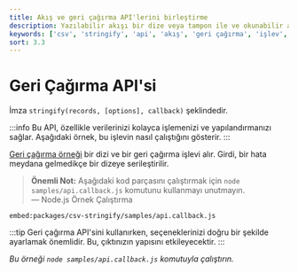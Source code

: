 ```yaml
---
title: Akış ve geri çağırma API'lerini birleştirme
description: Yazılabilir akışı bir dize veya tampon ile ve okunabilir akışı bir geri çağırma işlevi ile değiştirin. Bu içerik, geri çağırma API'sinin nasıl kullanılacağını ve örneklerini sunmaktadır.
keywords: ['csv', 'stringify', 'api', 'akış', 'geri çağırma', 'işlev', 'mixin']
sort: 3.3
---
```


# Geri Çağırma API'si

İmza `stringify(records, [options], callback)` şeklindedir.

:::info
Bu API, özellikle verilerinizi kolayca işlemenizi ve yapılandırmanızı sağlar. Aşağıdaki örnek, bu işlevin nasıl çalıştığını gösterir.
:::

[Geri çağırma örneği](https://github.com/adaltas/node-csv/blob/master/packages/csv-stringify/samples/api.callback.js) bir dizi ve bir geri çağırma işlevi alır. Girdi, bir hata meydana gelmedikçe bir dizeye serileştirilir.

> **Önemli Not:** Aşağıdaki kod parçasını çalıştırmak için `node samples/api.callback.js` komutunu kullanmayı unutmayın.  
> — Node.js Örnek Çalıştırma

`embed:packages/csv-stringify/samples/api.callback.js`

:::tip
Geri çağırma API'sini kullanırken, seçeneklerinizi doğru bir şekilde ayarlamak önemlidir. Bu, çıktınızın yapısını etkileyecektir.
:::

_Bu örneği `node samples/api.callback.js` komutuyla çalıştırın._